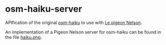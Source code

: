 # osm-haiku-server

APIfication of the original [osm-haiku](https://github.com/satellitestudio/osm-haiku/) to use with [Le pigeon Nelson](https://github.com/jmtrivial/le-pigeon-nelson).

An implementation of a Pigeon Nelson server for osm-haiku can be found in the file [haiku.php](https://github.com/jeremyk6/osm-haiku-server/blob/master/haiku.php).